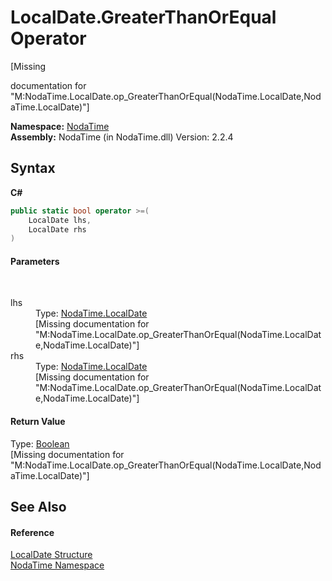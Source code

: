 # LocalDate.GreaterThanOrEqual Operator 
 

\[Missing <summary> documentation for "M:NodaTime.LocalDate.op_GreaterThanOrEqual(NodaTime.LocalDate,NodaTime.LocalDate)"\]

**Namespace:**&nbsp;<a href="N_NodaTime">NodaTime</a><br />**Assembly:**&nbsp;NodaTime (in NodaTime.dll) Version: 2.2.4

## Syntax

**C#**<br />
``` C#
public static bool operator >=(
	LocalDate lhs,
	LocalDate rhs
)
```


#### Parameters
&nbsp;<dl><dt>lhs</dt><dd>Type: <a href="T_NodaTime_LocalDate">NodaTime.LocalDate</a><br />\[Missing <param name="lhs"/> documentation for "M:NodaTime.LocalDate.op_GreaterThanOrEqual(NodaTime.LocalDate,NodaTime.LocalDate)"\]</dd><dt>rhs</dt><dd>Type: <a href="T_NodaTime_LocalDate">NodaTime.LocalDate</a><br />\[Missing <param name="rhs"/> documentation for "M:NodaTime.LocalDate.op_GreaterThanOrEqual(NodaTime.LocalDate,NodaTime.LocalDate)"\]</dd></dl>

#### Return Value
Type: <a href="http://msdn2.microsoft.com/en-us/library/a28wyd50" target="_blank">Boolean</a><br />\[Missing <returns> documentation for "M:NodaTime.LocalDate.op_GreaterThanOrEqual(NodaTime.LocalDate,NodaTime.LocalDate)"\]

## See Also


#### Reference
<a href="T_NodaTime_LocalDate">LocalDate Structure</a><br /><a href="N_NodaTime">NodaTime Namespace</a><br />